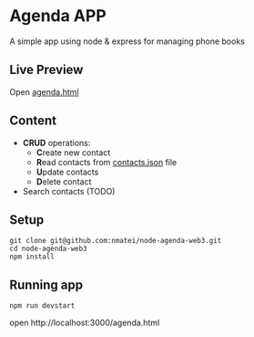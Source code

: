 # Agenda APP

A simple app using node & express for managing phone books

## Live Preview

Open [agenda.html](https://nmatei.github.io/node-agenda-web3/public/agenda.html)

## Content

- **CRUD** operations:
    - **C**reate new contact
    - **R**ead contacts from [contacts.json](public/data/contacts.json) file
    - **U**pdate contacts
    - **D**elete contact
- Search contacts (TODO)

## Setup

```
git clone git@github.com:nmatei/node-agenda-web3.git
cd node-agenda-web3
npm install
```

## Running app

```
npm run devstart
```

open http://localhost:3000/agenda.html
